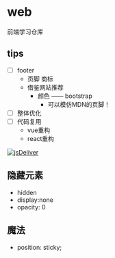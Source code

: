 # web

前端学习仓库

## tips

- [ ] footer
  - 页脚 商标
  - 借鉴网站推荐
    - 颜色 —— bootstrap
      - 可以模仿MDN的页脚！
- [ ] 整体优化
- [ ] 代码复用
  - vue重构
  - react重构

[![jsDeliver](https://data.jsdelivr.com/v1/package/npm/vue/badge)](https://www.jsdelivr.com/package/npm/vue)

## 隐藏元素

- hidden
- display:none
- opacity: 0

## 魔法

- position: sticky;
